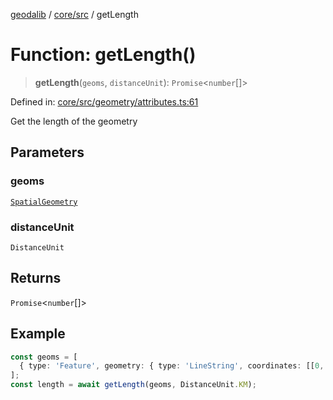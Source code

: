[geodalib](../../../modules.md) / [core/src](../index.md) / getLength

# Function: getLength()

> **getLength**(`geoms`, `distanceUnit`): `Promise`\<`number`[]\>

Defined in: [core/src/geometry/attributes.ts:61](https://github.com/GeoDaCenter/geoda-lib/blob/3f9453a08cf3d7f96b1a0d65d18359804129d8d2/js/packages/core/src/geometry/attributes.ts#L61)

Get the length of the geometry

## Parameters

### geoms

[`SpatialGeometry`](../type-aliases/SpatialGeometry.md)

### distanceUnit

`DistanceUnit`

## Returns

`Promise`\<`number`[]\>

## Example

```ts
const geoms = [
  { type: 'Feature', geometry: { type: 'LineString', coordinates: [[0, 0], [1, 0], [1, 1], [0, 1], [0, 0]] }, properties: { index: 0 } },
];
const length = await getLength(geoms, DistanceUnit.KM);
```
